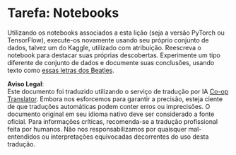 <!--
CO_OP_TRANSLATOR_METADATA:
{
  "original_hash": "bc690ecf68b38d311cc9e12f3144a28c",
  "translation_date": "2025-08-26T08:18:22+00:00",
  "source_file": "lessons/5-NLP/14-Embeddings/assignment.md",
  "language_code": "br"
}
-->
# Tarefa: Notebooks

Utilizando os notebooks associados a esta lição (seja a versão PyTorch ou TensorFlow), execute-os novamente usando seu próprio conjunto de dados, talvez um do Kaggle, utilizado com atribuição. Reescreva o notebook para destacar suas próprias descobertas. Experimente um tipo diferente de conjunto de dados e documente suas conclusões, usando texto como [essas letras dos Beatles](https://www.kaggle.com/datasets/jenlooper/beatles-lyrics).

**Aviso Legal**:  
Este documento foi traduzido utilizando o serviço de tradução por IA [Co-op Translator](https://github.com/Azure/co-op-translator). Embora nos esforcemos para garantir a precisão, esteja ciente de que traduções automáticas podem conter erros ou imprecisões. O documento original em seu idioma nativo deve ser considerado a fonte oficial. Para informações críticas, recomenda-se a tradução profissional feita por humanos. Não nos responsabilizamos por quaisquer mal-entendidos ou interpretações equivocadas decorrentes do uso desta tradução.